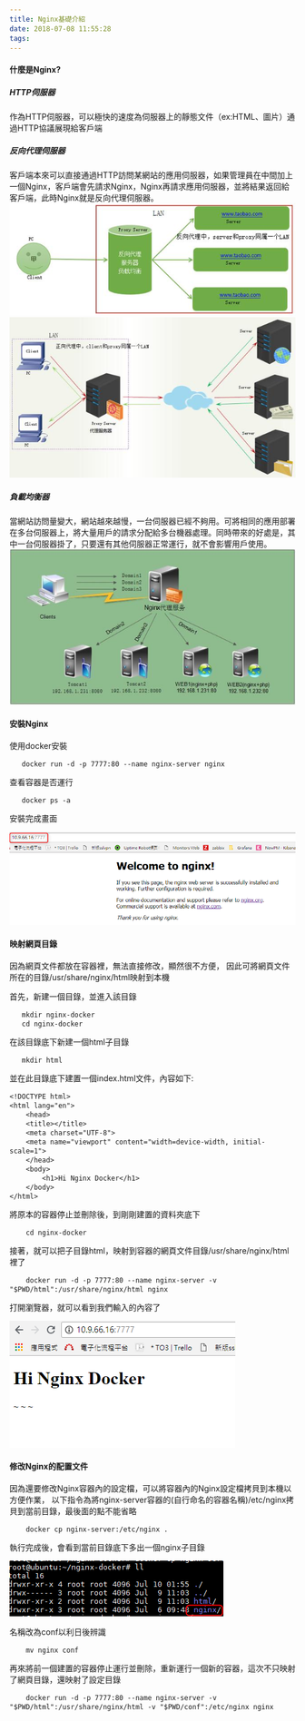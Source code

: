 ```yaml
---
title: Nginx基礎介紹
date: 2018-07-08 11:55:28
tags:
---
```

#### 什麼是Nginx?<br>
##### HTTP伺服器
作為HTTP伺服器，可以極快的速度為伺服器上的靜態文件（ex:HTML、圖片）通過HTTP協議展現給客戶端

##### 反向代理伺服器
客戶端本來可以直接通過HTTP訪問某網站的應用伺服器，如果管理員在中間加上一個Nginx，客戶端會先請求Nginx，Nginx再請求應用伺服器，並將結果返回給客戶端，此時Nginx就是反向代理伺服器。
![](Nginx基礎介紹/反向.jpg)
![](Nginx基礎介紹/正向.jpg)

##### 負載均衡器
當網站訪問量變大，網站越來越慢，一台伺服器已經不夠用。可將相同的應用部署在多台伺服器上，將大量用戶的請求分配給多台機器處理。同時帶來的好處是，其中一台伺服器掛了，只要還有其他伺服器正常運行，就不會影響用戶使用。
![](Nginx基礎介紹/reproxy.jpg)

#### 安裝Nginx

   使用docker安裝
       
       docker run -d -p 7777:80 --name nginx-server nginx
查看容器是否運行
    
       docker ps -a

安裝完成畫面

![](Nginx基礎介紹/nginx1.png)

#### 映射網頁目錄 
因為網頁文件都放在容器裡，無法直接修改，顯然很不方便，
因此可將網頁文件所在的目錄/usr/share/nginx/html映射到本機

首先，新建一個目錄，並進入該目錄
 
       mkdir nginx-docker
       cd nginx-docker
在該目錄底下新建一個html子目錄
      
       mkdir html

並在此目錄底下建置一個index.html文件，內容如下:

    <!DOCTYPE html>
    <html lang="en">
        <head>
        <title></title>
        <meta charset="UTF-8">
        <meta name="viewport" content="width=device-width, initial-scale=1">
        </head>
        <body>
            <h1>Hi Nginx Docker</h1>
        </body>
    </html>

將原本的容器停止並刪除後，到剛剛建置的資料夾底下
        
        cd nginx-docker
接著，就可以把子目錄html，映射到容器的網頁文件目錄/usr/share/nginx/html裡了
        
        docker run -d -p 7777:80 --name nginx-server -v "$PWD/html":/usr/share/nginx/html nginx
打開瀏覽器，就可以看到我們輸入的內容了

![](Nginx基礎介紹/nginx2.png)

#### 修改Nginx的配置文件
因為還要修改Nginx容器內的設定檔，可以將容器內的Nginx設定檔拷貝到本機以方便作業，
以下指令為將nginx-server容器的(自行命名的容器名稱)/etc/nginx拷貝到當前目錄，最後面的點不能省略

        docker cp nginx-server:/etc/nginx .
執行完成後，會看到當前目錄底下多出一個nginx子目錄

![](Nginx基礎介紹/nginx3.png)

名稱改為conf以利日後辨識

        mv nginx conf

再來將前一個建置的容器停止運行並刪除，重新運行一個新的容器，這次不只映射了網頁目錄，還映射了設定目錄

        docker run -d -p 7777:80 --name nginx-server -v "$PWD/html":/usr/share/nginx/html -v "$PWD/conf":/etc/nginx nginx

